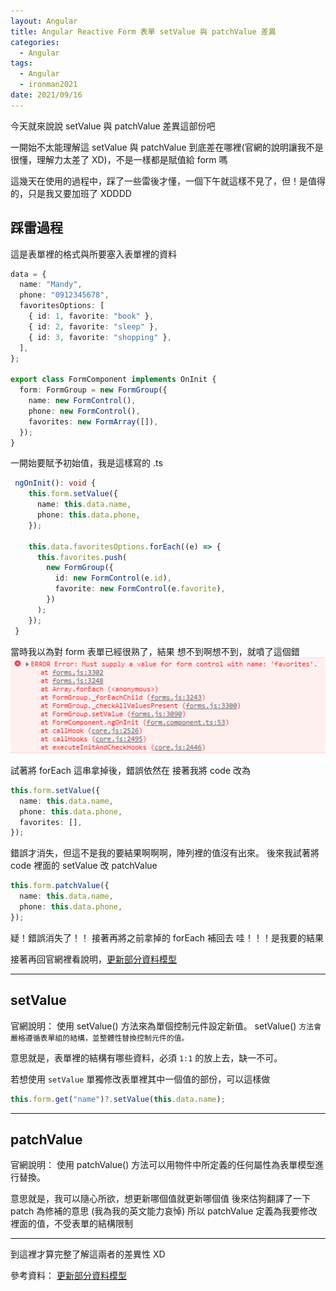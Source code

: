 ```yaml
---
layout: Angular
title: Angular Reactive Form 表單 setValue 與 patchValue 差異
categories:
  - Angular
tags:
  - Angular
  - ironman2021
date: 2021/09/16
---
```


今天就來說說 setValue 與 patchValue 差異這部份吧

一開始不太能理解這 setValue 與 patchValue 到底差在哪裡(官網的說明讓我不是很懂，理解力太差了 XD)，不是一樣都是賦值給 form 嗎

這幾天在使用的過程中，踩了一些雷後才懂，一個下午就這樣不見了，但！是值得的，只是我又要加班了 XDDDD

## 踩雷過程

這是表單裡的格式與所要塞入表單裡的資料

```ts
data = {
  name: "Mandy",
  phone: "0912345678",
  favoritesOptions: [
    { id: 1, favorite: "book" },
    { id: 2, favorite: "sleep" },
    { id: 3, favorite: "shopping" },
  ],
};

export class FormComponent implements OnInit {
  form: FormGroup = new FormGroup({
    name: new FormControl(),
    phone: new FormControl(),
    favorites: new FormArray([]),
  });
}
```

一開始要賦予初始值，我是這樣寫的
.ts

```ts
 ngOnInit(): void {
    this.form.setValue({
      name: this.data.name,
      phone: this.data.phone,
    });

    this.data.favoritesOptions.forEach((e) => {
      this.favorites.push(
        new FormGroup({
          id: new FormControl(e.id),
          favorite: new FormControl(e.favorite),
        })
      );
    });
 }
```

當時我以為對 form 表單已經很熟了，結果 想不到啊想不到，就噴了這個錯
![](assets/images/ironman/ng_form-setValue-vs-patchValue/ZLJUlxk.png)

試著將 forEach 這串拿掉後，錯誤依然在
接著我將 code 改為

```ts
this.form.setValue({
  name: this.data.name,
  phone: this.data.phone,
  favorites: [],
});
```

錯誤才消失，但這不是我的要結果啊啊啊，陣列裡的值沒有出來。
後來我試著將 code 裡面的 setValue 改 patchValue

```ts
this.form.patchValue({
  name: this.data.name,
  phone: this.data.phone,
});
```

疑！錯誤消失了！！
接著再將之前拿掉的 forEach 補回去
哇！！！是我要的結果

接著再回官網裡看說明，[更新部分資料模型](https://angular.tw/guide/reactive-forms#updating-parts-of-the-data-model)

---

## setValue

官網說明：
使用 setValue() 方法來為單個控制元件設定新值。
setValue() `方法會嚴格遵循表單組的結構，並整體性替換控制元件的值。`

意思就是，表單裡的結構有哪些資料，必須 `1:1` 的放上去，缺一不可。

若想使用 `setValue` 單獨修改表單裡其中一個值的部份，可以這樣做

```ts
this.form.get("name")?.setValue(this.data.name);
```

---

## patchValue

官網說明：
使用 patchValue() 方法可以用物件中所定義的任何屬性為表單模型進行替換。

意思就是，我可以隨心所欲，想更新哪個值就更新哪個值
後來估狗翻譯了一下 patch 為修補的意思 (我為我的英文能力哀悼)
所以 patchValue 定義為我要修改裡面的值，不受表單的結構限制

---

到這裡才算完整了解這兩者的差異性 XD

參考資料：
[更新部分資料模型](https://angular.tw/guide/reactive-forms#updating-parts-of-the-data-model)
